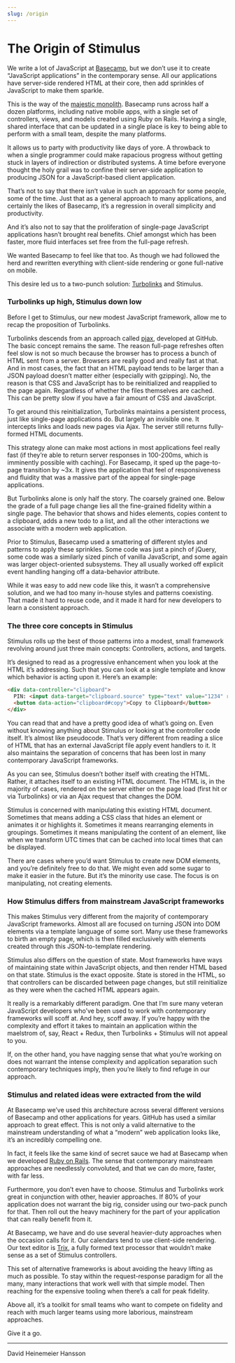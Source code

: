 ```yaml
---
slug: /origin
---
```


# The Origin of Stimulus

We write a lot of JavaScript at [Basecamp](https://basecamp.com), but we don’t use it to create “JavaScript applications” in the contemporary sense. All our applications have server-side rendered HTML at their core, then add sprinkles of JavaScript to make them sparkle.

This is the way of the [majestic monolith](https://m.signalvnoise.com/the-majestic-monolith-29166d022228). Basecamp runs across half a dozen platforms, including native mobile apps, with a single set of controllers, views, and models created using Ruby on Rails. Having a single, shared interface that can be updated in a single place is key to being able to perform with a small team, despite the many platforms.

It allows us to party with productivity like days of yore. A throwback to when a single programmer could make rapacious progress without getting stuck in layers of indirection or distributed systems. A time before everyone thought the holy grail was to confine their server-side application to producing JSON for a JavaScript-based client application.

That’s not to say that there isn’t value in such an approach for some people, some of the time. Just that as a general approach to many applications, and certainly the likes of Basecamp, it’s a regression in overall simplicity and productivity.

And it’s also not to say that the proliferation of single-page JavaScript applications hasn’t brought real benefits. Chief amongst which has been faster, more fluid interfaces set free from the full-page refresh.

We wanted Basecamp to feel like that too. As though we had followed the herd and rewritten everything with client-side rendering or gone full-native on mobile.

This desire led us to a two-punch solution: [Turbolinks](https://github.com/turbolinks/turbolinks) and Stimulus.

### Turbolinks up high, Stimulus down low

Before I get to Stimulus, our new modest JavaScript framework, allow me to recap the proposition of Turbolinks.

Turbolinks descends from an approach called [pjax](https://github.com/defunkt/jquery-pjax), developed at GitHub. The basic concept remains the same. The reason full-page refreshes often feel slow is not so much because the browser has to process a bunch of HTML sent from a server. Browsers are really good and really fast at that. And in most cases, the fact that an HTML payload tends to be larger than a JSON payload doesn’t matter either (especially with gzipping). No, the reason is that CSS and JavaScript has to be reinitialized and reapplied to the page again. Regardless of whether the files themselves are cached. This can be pretty slow if you have a fair amount of CSS and JavaScript.

To get around this reinitialization, Turbolinks maintains a persistent process, just like single-page applications do. But largely an invisible one. It intercepts links and loads new pages via Ajax. The server still returns fully-formed HTML documents.

This strategy alone can make most actions in most applications feel really fast (if they’re able to return server responses in 100-200ms, which is imminently possible with caching). For Basecamp, it sped up the page-to-page transition by ~3x. It gives the application that feel of responsiveness and fluidity that was a massive part of the appeal for single-page applications.

But Turbolinks alone is only half the story. The coarsely grained one. Below the grade of a full page change lies all the fine-grained fidelity within a single page. The behavior that shows and hides elements, copies content to a clipboard, adds a new todo to a list, and all the other interactions we associate with a modern web application.

Prior to Stimulus, Basecamp used a smattering of different styles and patterns to apply these sprinkles. Some code was just a pinch of jQuery, some code was a similarly sized pinch of vanilla JavaScript, and some again was larger object-oriented subsystems. They all usually worked off explicit event handling hanging off a data-behavior attribute.

While it was easy to add new code like this, it wasn’t a comprehensive solution, and we had too many in-house styles and patterns coexisting. That made it hard to reuse code, and it made it hard for new developers to learn a consistent approach.

### The three core concepts in Stimulus

Stimulus rolls up the best of those patterns into a modest, small framework revolving around just three main concepts: Controllers, actions, and targets.

It’s designed to read as a progressive enhancement when you look at the HTML it’s addressing. Such that you can look at a single template and know which behavior is acting upon it. Here’s an example:

```html
<div data-controller="clipboard">
  PIN: <input data-target="clipboard.source" type="text" value="1234" readonly>
  <button data-action="clipboard#copy">Copy to Clipboard</button>
</div>
```

You can read that and have a pretty good idea of what’s going on. Even without knowing anything about Stimulus or looking at the controller code itself. It’s almost like pseudocode. That’s very different from reading a slice of HTML that has an external JavaScript file apply event handlers to it. It also maintains the separation of concerns that has been lost in many contemporary JavaScript frameworks.

As you can see, Stimulus doesn’t bother itself with creating the HTML. Rather, it attaches itself to an existing HTML document. The HTML is, in the majority of cases, rendered on the server either on the page load (first hit or via Turbolinks) or via an Ajax request that changes the DOM.

Stimulus is concerned with manipulating this existing HTML document. Sometimes that means adding a CSS class that hides an element or animates it or highlights it. Sometimes it means rearranging elements in groupings. Sometimes it means manipulating the content of an element, like when we transform UTC times that can be cached into local times that can be displayed.

There are cases where you’d want Stimulus to create new DOM elements, and you’re definitely free to do that. We might even add some sugar to make it easier in the future. But it’s the minority use case. The focus is on manipulating, not creating elements.


### How Stimulus differs from mainstream JavaScript frameworks

This makes Stimulus very different from the majority of contemporary JavaScript frameworks. Almost all are focused on turning JSON into DOM elements via a template language of some sort. Many use these frameworks to birth an empty page, which is then filled exclusively with elements created through this JSON-to-template rendering.

Stimulus also differs on the question of state. Most frameworks have ways of maintaining state within JavaScript objects, and then render HTML based on that state. Stimulus is the exact opposite. State is stored in the HTML, so that controllers can be discarded between page changes, but still reinitialize as they were when the cached HTML appears again.

It really is a remarkably different paradigm. One that I’m sure many veteran JavaScript developers who’ve been used to work with contemporary frameworks will scoff at. And hey, scoff away. If you’re happy with the complexity and effort it takes to maintain an application within the maelstrom of, say, React + Redux, then Turbolinks + Stimulus will not appeal to you.

If, on the other hand, you have nagging sense that what you’re working on does not warrant the intense complexity and application separation such contemporary techniques imply, then you’re likely to find refuge in our approach.


### Stimulus and related ideas were extracted from the wild

At Basecamp we’ve used this architecture across several different versions of Basecamp and other applications for years. GitHub has used a similar approach to great effect. This is not only a valid alternative to the mainstream understanding of what a “modern” web application looks like, it’s an incredibly compelling one.

In fact, it feels like the same kind of secret sauce we had at Basecamp when we developed [Ruby on Rails](https://rubyonrails.org/). The sense that contemporary mainstream approaches are needlessly convoluted, and that we can do more, faster, with far less.

Furthermore, you don’t even have to choose. Stimulus and Turbolinks work great in conjunction with other, heavier approaches. If 80% of your application does not warrant the big rig, consider using our two-pack punch for that. Then roll out the heavy machinery for the part of your application that can really benefit from it.

At Basecamp, we have and do use several heavier-duty approaches when the occasion calls for it. Our calendars tend to use client-side rendering. Our text editor is [Trix](https://trix-editor.org/), a fully formed text processor that wouldn’t make sense as a set of Stimulus controllers.

This set of alternative frameworks is about avoiding the heavy lifting as much as possible. To stay within the request-response paradigm for all the many, many interactions that work well with that simple model. Then reaching for the expensive tooling when there’s a call for peak fidelity.

Above all, it’s a toolkit for small teams who want to compete on fidelity and reach with much larger teams using more laborious, mainstream approaches.

Give it a go.

---

David Heinemeier Hansson
